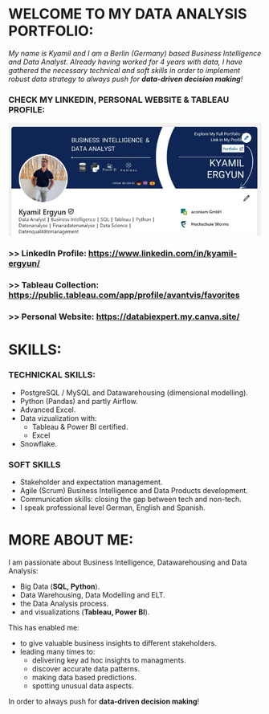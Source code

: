 # WELCOME TO MY DATA ANALYSIS PORTFOLIO:

*My name is Kyamil and I am a Berlin (Germany) based Business Intelligence and Data Analyst.
Already having worked for 4 years with data, I have gathered the necessary technical and soft skills
in order to implement robust data strategy to always push for **data-driven decision making**!*

### CHECK MY LINKEDIN, PERSONAL WEBSITE & TABLEAU PROFILE:

![alt text](image.png)

### >> LinkedIn Profile: https://www.linkedin.com/in/kyamil-ergyun/
### >> Tableau Collection: https://public.tableau.com/app/profile/avantvis/favorites
### >> Personal Website: https://databiexpert.my.canva.site/

# SKILLS:

### TECHNICKAL SKILLS:

- PostgreSQL / MySQL and Datawarehousing (dimensional modelling).
- Python (Pandas) and partly Airflow.
- Advanced Excel.
- Data vizualization with:
    - Tableau & Power BI certified.
    - Excel 
- Snowflake.

### SOFT SKILLS

- Stakeholder and expectation management.
- Agile (Scrum) Business Intelligence and Data Products development.
- Communication skills: closing the gap between tech and non-tech.
- I speak professional level German, English and Spanish.


# MORE ABOUT ME:

I am passionate about Business Intelligence, Datawarehousing and Data Analysis:
- Big Data (**SQL, Python**).
- Data Warehousing, Data Modelling and ELT.
- the Data Analysis process.
- and visualizations (**Tableau, Power BI**).

This has enabled me:
- to give valuable business insights to different stakeholders.
- leading many times to:
    - delivering key ad hoc insights to managments.
    - discover accurate data patterns.
    - making data based predictions.
    - spotting unusual data aspects.

In order to always push for **data-driven decision making**!

